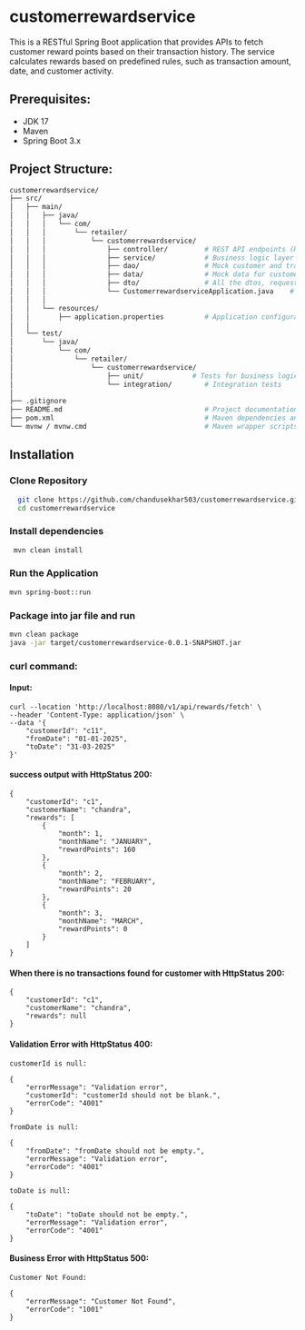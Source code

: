 # customerrewardservice
This is a RESTful Spring Boot application that provides APIs to fetch customer reward points based on their transaction history. 
The service calculates rewards based on predefined rules, such as transaction amount, date, and customer activity.


## Prerequisites:
 - JDK 17
 - Maven
 - Spring Boot 3.x

## Project Structure:
```graphql
customerrewardservice/
├── src/
│   ├── main/
│   │   ├── java/
│   │   │   └── com/
│   │   │       └── retailer/
│   │   │           └── customerrewardservice/
│   │   │               ├── controller/         # REST API endpoints (HTTP request handlers)
│   │   │               ├── service/            # Business logic layer
│   │   │               ├── dao/                # Mock customer and transaction data access layer
│   │   │               ├── data/               # Mock data for customer and transactions.
│   │   │               ├── dto/                # All the dtos, request and response 
│   │   │               └── CustomerrewardserviceApplication.java    # Main class with @SpringBootApplication
│   │   │
│   │   └── resources/
│   │       ├── application.properties          # Application configuration
│   │
│   └── test/
│       └── java/
│           └── com/
│               └── retailer/
│                   └── customerrewardservice/
│                       ├── unit/            # Tests for business logic
│                       └── integration/        # Integration tests
│
├── .gitignore
├── README.md                                   # Project documentation
├── pom.xml                                     # Maven dependencies and build config
└── mvnw / mvnw.cmd                             # Maven wrapper scripts
```




## Installation

### Clone Repository
```bash
  git clone https://github.com/chandusekhar503/customerrewardservice.git
  cd customerrewardservice
```

### Install dependencies
```bash
 mvn clean install
```

### Run the Application
```bash
mvn spring-boot::run
```

### Package into jar file and run
```bash
mvn clean package
java -jar target/customerrewardservice-0.0.1-SNAPSHOT.jar
```

### curl command:
#### Input:
```
curl --location 'http://localhost:8080/v1/api/rewards/fetch' \
--header 'Content-Type: application/json' \
--data '{
    "customerId": "c11",
    "fromDate": "01-01-2025",
    "toDate": "31-03-2025"
}'
```

#### success output with HttpStatus 200:
```
{
    "customerId": "c1",
    "customerName": "chandra",
    "rewards": [
        {
            "month": 1,
            "monthName": "JANUARY",
            "rewardPoints": 160
        },
        {
            "month": 2,
            "monthName": "FEBRUARY",
            "rewardPoints": 20
        },
        {
            "month": 3,
            "monthName": "MARCH",
            "rewardPoints": 0
        }
    ]
}
```

#### When there is no transactions found for customer with HttpStatus 200:
```
{
    "customerId": "c1",
    "customerName": "chandra",
    "rewards": null
}
```

#### Validation Error with HttpStatus 400:
```
customerId is null:

{
    "errorMessage": "Validation error",
    "customerId": "customerId should not be blank.",
    "errorCode": "4001"
}

fromDate is null:

{
    "fromDate": "fromDate should not be empty.",
    "errorMessage": "Validation error",
    "errorCode": "4001"
}

toDate is null:

{
    "toDate": "toDate should not be empty.",
    "errorMessage": "Validation error",
    "errorCode": "4001"
}
```

#### Business Error with HttpStatus 500:
```
Customer Not Found:

{
    "errorMessage": "Customer Not Found",
    "errorCode": "1001"
}
```